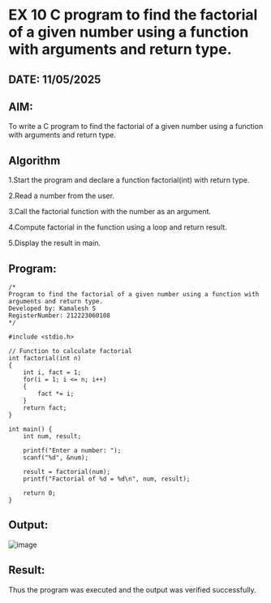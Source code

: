 # EX 10 C program to find the factorial of a given number using a function with arguments and return type.
## DATE: 11/05/2025
## AIM:
To write a C program to find the factorial of a given number using a function with arguments and return type.

## Algorithm
1.Start the program and declare a function factorial(int) with return type.

2.Read a number from the user.

3.Call the factorial function with the number as an argument.

4.Compute factorial in the function using a loop and return result.

5.Display the result in main.

## Program:
```
/*
Program to find the factorial of a given number using a function with arguments and return type.
Developed by: Kamalesh S
RegisterNumber: 212223060108 
*/

#include <stdio.h>

// Function to calculate factorial
int factorial(int n)
{
    int i, fact = 1;
    for(i = 1; i <= n; i++)
    {
        fact *= i;
    }
    return fact;
}

int main() {
    int num, result;
    
    printf("Enter a number: ");
    scanf("%d", &num);
    
    result = factorial(num);
    printf("Factorial of %d = %d\n", num, result);
    
    return 0;
}

```

## Output:
![image](https://github.com/user-attachments/assets/e2e1f1e8-5e69-4a83-b364-6cd622f63802)



## Result:
Thus the program was executed and the output was verified successfully.
